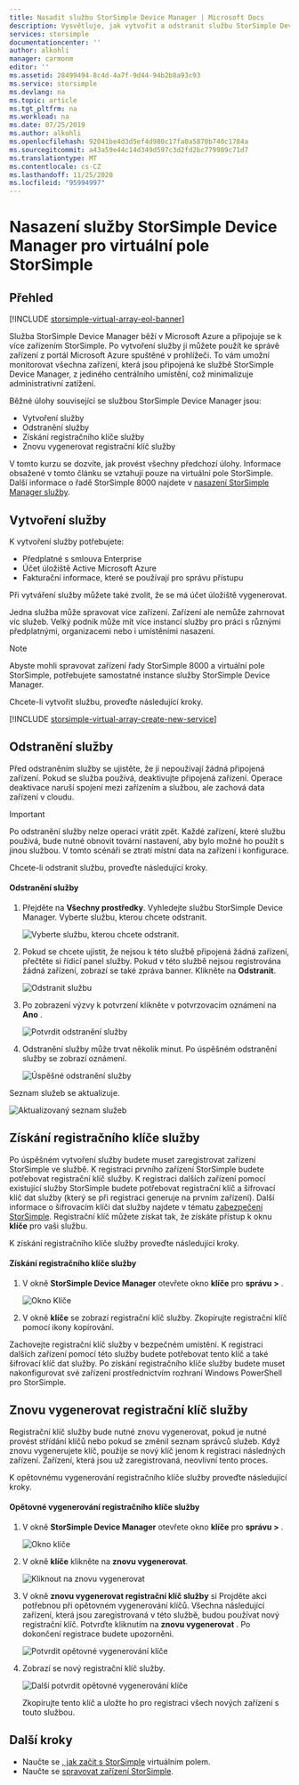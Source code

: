 ```yaml
---
title: Nasadit službu StorSimple Device Manager | Microsoft Docs
description: Vysvětluje, jak vytvořit a odstranit službu StorSimple Device Manager v Azure Portal a popisuje, jak spravovat registrační klíč služby.
services: storsimple
documentationcenter: ''
author: alkohli
manager: carmonm
editor: ''
ms.assetid: 28499494-8c4d-4a7f-9d44-94b2b8a93c93
ms.service: storsimple
ms.devlang: na
ms.topic: article
ms.tgt_pltfrm: na
ms.workload: na
ms.date: 07/25/2019
ms.author: alkohli
ms.openlocfilehash: 92041be4d3d5ef4d980c17fa0a5870b740c1784a
ms.sourcegitcommit: a43a59e44c14d349d597c3d2fd2bc779989c71d7
ms.translationtype: MT
ms.contentlocale: cs-CZ
ms.lasthandoff: 11/25/2020
ms.locfileid: "95994997"
---
```

# <a name="deploy-the-storsimple-device-manager-service-for-storsimple-virtual-array"></a>Nasazení služby StorSimple Device Manager pro virtuální pole StorSimple

## <a name="overview"></a>Přehled

[!INCLUDE [storsimple-virtual-array-eol-banner](../../includes/storsimple-virtual-array-eol-banner.md)]

Služba StorSimple Device Manager běží v Microsoft Azure a připojuje se k více zařízením StorSimple. Po vytvoření služby ji můžete použít ke správě zařízení z portál Microsoft Azure spuštěné v prohlížeči. To vám umožní monitorovat všechna zařízení, která jsou připojená ke službě StorSimple Device Manager, z jediného centrálního umístění, což minimalizuje administrativní zatížení.

Běžné úlohy související se službou StorSimple Device Manager jsou:

* Vytvoření služby
* Odstranění služby
* Získání registračního klíče služby
* Znovu vygenerovat registrační klíč služby

V tomto kurzu se dozvíte, jak provést všechny předchozí úlohy. Informace obsažené v tomto článku se vztahují pouze na virtuální pole StorSimple. Další informace o řadě StorSimple 8000 najdete v [nasazení StorSimple Manager služby](./storsimple-8000-manage-service.md).

## <a name="create-a-service"></a>Vytvoření služby

K vytvoření služby potřebujete:

* Předplatné s smlouva Enterprise
* Účet úložiště Active Microsoft Azure
* Fakturační informace, které se používají pro správu přístupu

Při vytváření služby můžete také zvolit, že se má účet úložiště vygenerovat.

Jedna služba může spravovat více zařízení. Zařízení ale nemůže zahrnovat víc služeb. Velký podnik může mít více instancí služby pro práci s různými předplatnými, organizacemi nebo i umístěními nasazení.

> [!NOTE]
> Abyste mohli spravovat zařízení řady StorSimple 8000 a virtuální pole StorSimple, potřebujete samostatné instance služby StorSimple Device Manager.


Chcete-li vytvořit službu, proveďte následující kroky.

[!INCLUDE [storsimple-virtual-array-create-new-service](../../includes/storsimple-virtual-array-create-new-service.md)]

## <a name="delete-a-service"></a>Odstranění služby

Před odstraněním služby se ujistěte, že ji nepoužívají žádná připojená zařízení. Pokud se služba používá, deaktivujte připojená zařízení. Operace deaktivace naruší spojení mezi zařízením a službou, ale zachová data zařízení v cloudu.

> [!IMPORTANT]
> Po odstranění služby nelze operaci vrátit zpět. Každé zařízení, které službu používá, bude nutné obnovit tovární nastavení, aby bylo možné ho použít s jinou službou. V tomto scénáři se ztratí místní data na zařízení i konfigurace.
 

Chcete-li odstranit službu, proveďte následující kroky.

#### <a name="to-delete-a-service"></a>Odstranění služby

1. Přejděte na **Všechny prostředky**. Vyhledejte službu StorSimple Device Manager. Vyberte službu, kterou chcete odstranit.
   
    ![Vyberte službu, kterou chcete odstranit.](./media/storsimple-virtual-array-manage-service/deleteservice2.png)
2. Pokud se chcete ujistit, že nejsou k této službě připojená žádná zařízení, přečtěte si řídicí panel služby. Pokud v této službě nejsou registrována žádná zařízení, zobrazí se také zpráva banner. Klikněte na **Odstranit**.
   
    ![Odstranit službu](./media/storsimple-virtual-array-manage-service/deleteservice3.png)

3. Po zobrazení výzvy k potvrzení klikněte v potvrzovacím oznámení na **Ano** . 
   
    ![Potvrdit odstranění služby](./media/storsimple-virtual-array-manage-service/deleteservice4.png)
4. Odstranění služby může trvat několik minut. Po úspěšném odstranění služby se zobrazí oznámení.
   
    ![Úspěšné odstranění služby](./media/storsimple-virtual-array-manage-service/deleteservice6.png)

Seznam služeb se aktualizuje.

 ![Aktualizovaný seznam služeb](./media/storsimple-virtual-array-manage-service/deleteservice7.png)

## <a name="get-the-service-registration-key"></a>Získání registračního klíče služby
Po úspěšném vytvoření služby budete muset zaregistrovat zařízení StorSimple ve službě. K registraci prvního zařízení StorSimple budete potřebovat registrační klíč služby. K registraci dalších zařízení pomocí existující služby StorSimple budete potřebovat registrační klíč a šifrovací klíč dat služby (který se při registraci generuje na prvním zařízení). Další informace o šifrovacím klíči dat služby najdete v tématu [zabezpečení StorSimple](./storsimple-8000-security.md). Registrační klíč můžete získat tak, že získáte přístup k oknu **klíče** pro vaši službu.

K získání registračního klíče služby proveďte následující kroky.

#### <a name="to-get-the-service-registration-key"></a>Získání registračního klíče služby
1. V okně **StorSimple Device Manager** otevřete okno **klíče** pro **správu &gt;** .
   
   ![Okno Klíče](./media/storsimple-virtual-array-manage-service/getregkey2.png)
2. V okně **klíče** se zobrazí registrační klíč služby. Zkopírujte registrační klíč pomocí ikony kopírování. 

Zachovejte registrační klíč služby v bezpečném umístění. K registraci dalších zařízení pomocí této služby budete potřebovat tento klíč a také šifrovací klíč dat služby. Po získání registračního klíče služby budete muset nakonfigurovat své zařízení prostřednictvím rozhraní Windows PowerShell pro StorSimple.

## <a name="regenerate-the-service-registration-key"></a>Znovu vygenerovat registrační klíč služby
Registrační klíč služby bude nutné znovu vygenerovat, pokud je nutné provést střídání klíčů nebo pokud se změnil seznam správců služeb. Když znovu vygenerujete klíč, použije se nový klíč jenom k registraci následných zařízení. Zařízení, která jsou už zaregistrovaná, neovlivní tento proces.

K opětovnému vygenerování registračního klíče služby proveďte následující kroky.

#### <a name="to-regenerate-the-service-registration-key"></a>Opětovné vygenerování registračního klíče služby
1. V okně **StorSimple Device Manager** otevřete okno **klíče** pro **správu &gt;** .
   
   ![Okno klíče](./media/storsimple-virtual-array-manage-service/getregkey2.png)
2. V okně **klíče** klikněte na **znovu vygenerovat**.
   
   ![Kliknout na znovu vygenerovat](./media/storsimple-virtual-array-manage-service/getregkey5.png)
3. V okně **znovu vygenerovat registrační klíč služby** si Projděte akci potřebnou při opětovném vygenerování klíčů. Všechna následující zařízení, která jsou zaregistrovaná v této službě, budou používat nový registrační klíč. Potvrďte kliknutím na **znovu vygenerovat** . Po dokončení registrace budete upozorněni.
   
   ![Potvrdit opětovné vygenerování klíče](./media/storsimple-virtual-array-manage-service/getregkey3.png)
4. Zobrazí se nový registrační klíč služby.
   
    ![Další potvrdit opětovné vygenerování klíče](./media/storsimple-virtual-array-manage-service/getregkey4.png)
   
   Zkopírujte tento klíč a uložte ho pro registraci všech nových zařízení s touto službou.

## <a name="next-steps"></a>Další kroky
* Naučte se [, jak začít s StorSimple](storsimple-virtual-array-deploy1-portal-prep.md) virtuálním polem.
* Naučte se [spravovat zařízení StorSimple](storsimple-ova-web-ui-admin.md).